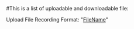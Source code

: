 #This is a list of uploadable and downloadable file:

Upload File Recording Format:
"[FileName](./FileTransfer/FileName.md)"
